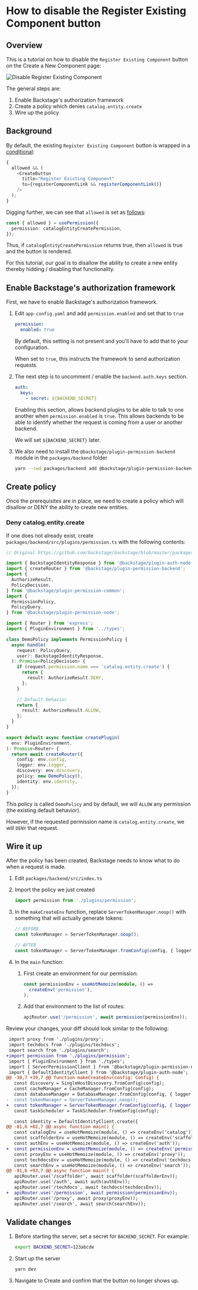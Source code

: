 # How to disable the Register Existing Component button

## Overview

This is a tutorial on how to disable the `Register Existing Component` button
on the Create a New Component page:

![Disable Register Existing Component](disable-register-new-component-button.png)

The general steps are:

1. Enable Backstage's authorization framework
1. Create a policy which denies `catalog.entity.create`
1. Wire up the policy

## Background

By default, the existing `Register Existing Component` button is wrapped in
a [conditional](https://github.com/backstage/backstage/blob/master/plugins/scaffolder/src/components/ScaffolderPage/ScaffolderPage.tsx#L96-L101):

```ts
{
  allowed && (
    <CreateButton
      title="Register Existing Component"
      to={registerComponentLink && registerComponentLink()}
    />
  );
}
```

Digging further, we can see that `allowed` is set as [follows](https://github.com/backstage/backstage/blob/master/plugins/scaffolder/src/components/ScaffolderPage/ScaffolderPage.tsx#L80-L82):

```ts
const { allowed } = usePermission({
  permission: catalogEntityCreatePermission,
});
```

Thus, if `catalogEntityCreatePermission` returns true, then `allowed` is true
and the button is rendered.

For this tutorial, our goal is to disallow the ability to create a new entity
thereby hidding / disabling that functionality.

## Enable Backstage's authorization framework

First, we have to enable Backstage's authorization framework.

1. Edit `app-config.yaml` and add `permission.enabled` and set that to `true`

   ```yaml
   permission:
     enabled: true
   ```

   By default, this setting is not present and you'll have to add that to
   your configuration.

   When set to `true`, this instructs the framework to send authorization
   requests.

1. The next step is to uncomment / enable the `backend.auth.keys` section.

   ```yaml
   auth:
     keys:
       - secret: ${BACKEND_SECRET}
   ```

   Enabling this section, allows backend plugins to be able to talk to one
   another when `permission.enabled` is `true`. This allows backends to be
   able to identify whether the request is coming from a user or another
   backend.

   We will set `${BACKEND_SECRET}` later.

1. We also need to install the `@backstage/plugin-permission-backend` module
   in the `packages/backend` folder

   ```bash
   yarn --cwd packages/backend add @backstage/plugin-permission-backend
   ```

## Create policy

Once the prerequisites are in place, we need to create a policy which will
disallow or DENY the ability to create new entities.

### Deny catalog.entity.create

If one does not already exist, create `packages/backend/src/plugins/permission.ts`
with the following contents:

```typescript
// Original https://github.com/backstage/backstage/blob/master/packages/backend/src/plugins/permission.ts

import { BackstageIdentityResponse } from '@backstage/plugin-auth-node';
import { createRouter } from '@backstage/plugin-permission-backend';
import {
  AuthorizeResult,
  PolicyDecision,
} from '@backstage/plugin-permission-common';
import {
  PermissionPolicy,
  PolicyQuery,
} from '@backstage/plugin-permission-node';

import { Router } from 'express';
import { PluginEnvironment } from '../types';

class DemoPolicy implements PermissionPolicy {
  async handle(
    request: PolicyQuery,
    user?: BackstageIdentityResponse,
  ): Promise<PolicyDecision> {
    if (request.permission.name === 'catalog.entity.create') {
      return {
        result: AuthorizeResult.DENY,
      };
    }

    // Default behavior
    return {
      result: AuthorizeResult.ALLOW,
    };
  }
}

export default async function createPlugin(
  env: PluginEnvironment,
): Promise<Router> {
  return await createRouter({
    config: env.config,
    logger: env.logger,
    discovery: env.discovery,
    policy: new DemoPolicy(),
    identity: env.identity,
  });
}
```

This policy is called `DemoPolicy` and by default, we will `ALLOW` any
permission (the existing default behavior).

However, if the requested permission name is `catalog.entity.create`,
we will `DENY` that request.

## Wire it up

After the policy has been created, Backstage needs to know what to do when
a request is made.

1. Edit `packages/backend/src/index.ts`

1. Import the policy we just created

   ```typescript
   import permission from './plugins/permission';
   ```

1. In the `makeCreateEnv` function, replace `ServerTokenManager.noop()` with
   something that will actually generate tokens:

   ```typescript
   // BEFORE
   const tokenManager = ServerTokenManager.noop();

   // AFTER
   const tokenManager = ServerTokenManager.fromConfig(config, { logger: root });
   ```

1. In the `main` function:

   1. First create an environment for our permission:

      ```typescript
      const permissionEnv = useHotMemoize(module, () =>
        createEnv('permission'),
      );
      ```

   1. Add that environment to the list of routes:

      ```typescript
      apiRouter.use('/permission', await permission(permissionEnv));
      ```

Review your changes, your diff should look similar to the following:

```diff
 import proxy from './plugins/proxy';
 import techdocs from './plugins/techdocs';
 import search from './plugins/search';
+import permission from './plugins/permission';
 import { PluginEnvironment } from './types';
 import { ServerPermissionClient } from '@backstage/plugin-permission-node';
 import { DefaultIdentityClient } from '@backstage/plugin-auth-node';
@@ -38,7 +39,7 @@ function makeCreateEnv(config: Config) {
   const discovery = SingleHostDiscovery.fromConfig(config);
   const cacheManager = CacheManager.fromConfig(config);
   const databaseManager = DatabaseManager.fromConfig(config, { logger: root });
-  const tokenManager = ServerTokenManager.noop();
+  const tokenManager = ServerTokenManager.fromConfig(config, { logger: root });
   const taskScheduler = TaskScheduler.fromConfig(config);

   const identity = DefaultIdentityClient.create({
@@ -81,6 +82,7 @@ async function main() {
   const catalogEnv = useHotMemoize(module, () => createEnv('catalog'));
   const scaffolderEnv = useHotMemoize(module, () => createEnv('scaffolder'));
   const authEnv = useHotMemoize(module, () => createEnv('auth'));
+  const permissionEnv = useHotMemoize(module, () => createEnv('permission'));
   const proxyEnv = useHotMemoize(module, () => createEnv('proxy'));
   const techdocsEnv = useHotMemoize(module, () => createEnv('techdocs'));
   const searchEnv = useHotMemoize(module, () => createEnv('search'));
@@ -91,6 +93,7 @@ async function main() {
   apiRouter.use('/scaffolder', await scaffolder(scaffolderEnv));
   apiRouter.use('/auth', await auth(authEnv));
   apiRouter.use('/techdocs', await techdocs(techdocsEnv));
+  apiRouter.use('/permission', await permission(permissionEnv));
   apiRouter.use('/proxy', await proxy(proxyEnv));
   apiRouter.use('/search', await search(searchEnv));
```

## Validate changes

1. Before starting the server, set a secret for `BACKEND_SECRET`.
   For example:

   ```bash
   export BACKEND_SECRET=123abcde
   ```

1. Start up the server

   ```bash
   yarn dev
   ```

1. Navigate to Create and confirm that the button no longer shows up.
